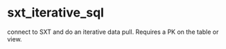# sxt_iterative_sql
connect to SXT and do an iterative data pull.  Requires a PK on the table or view. 
